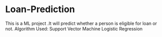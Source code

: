 # Loan-Prediction
This is a ML project .It will predict whether a person is eligible for loan or not.
Algorithm Used:
Support Vector Machine
Logistic Regression
